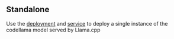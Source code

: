 ## Standalone

Use the [deployment](./deployment.yaml) and [service](./service.yaml) to deploy a single instance of the codellama model served by Llama.cpp